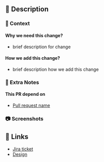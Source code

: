 ## 🚀 Description
### 📄 Context
<!-- Describe your changes in detail -->
<!-- Why is this change required? What problem does it solve? -->
  #### Why we need this change?
   - brief description for change
  #### How we add this change?
   - brief description how we add this change 
 
### 🚧 Extra Notes
<!-- (if applicable) Any special notes, other areas affected by this code change, etc. -->
  #### This PR depend on
   - [Pull request name](YOUR-PULL-REQUEST-URL)

### 📷 Screenshots
<!-- Please provide a screenshot of your change. -->

## 🔗 Links
<!-- Please list Jira issue link(s), design link(s), and any other related links (if applicable). -->
- [Jira ticket](url)
- [Design](url)
